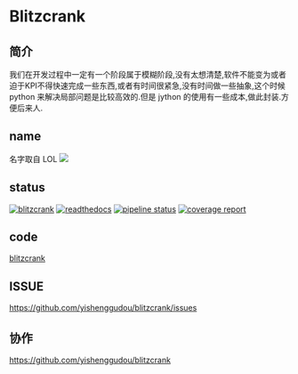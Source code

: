 # Blitzcrank

## 简介

我们在开发过程中一定有一个阶段属于模糊阶段,没有太想清楚,软件不能变为或者迫于KPI不得快速完成一些东西,或者有时间很紧急,没有时间做一些抽象,这个时候 python 来解决局部问题是比较高效的.但是 jython 的使用有一些成本,做此封装.方便后来人.

## name

名字取自 LOL
![](https://ddragon.leagueoflegends.com/cdn/8.24.1/img/champion/Blitzcrank.png)

## status

[![blitzcrank](https://travis-ci.com/yishenggudou/blitzcrank.svg?branch=master)](https://travis-ci.com/yishenggudou/blitzcrank)
[![readthedocs](https://readthedocs.org/projects/blitzcrank/badge/?version=latest)](https://blitzcrank.readthedocs.io/zh_CN/latest/)
[![pipeline status](https://gitlab.com/yishenggudou/blitzcrank/badges/master/pipeline.svg)](https://gitlab.com/yishenggudou/blitzcrank/commits/master)
[![coverage report](https://gitlab.com/yishenggudou/blitzcrank/badges/master/coverage.svg)](https://gitlab.com/yishenggudou/blitzcrank/commits/master)

    
## code

[blitzcrank](https://github.com/yishenggudou/blitzcrank)    
    
    
## ISSUE

https://github.com/yishenggudou/blitzcrank/issues

## 协作

https://github.com/yishenggudou/blitzcrank

